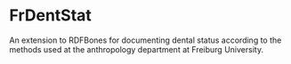 # FrDentStat
An extension to RDFBones for documenting dental status according to the methods used at the anthropology department at Freiburg University.
